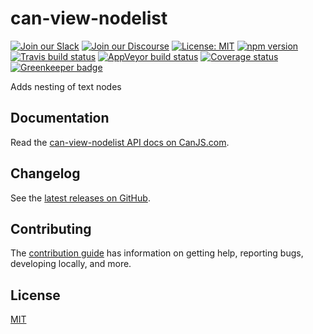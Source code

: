 # can-view-nodelist

[![Join our Slack](https://img.shields.io/badge/slack-join%20chat-611f69.svg)](https://www.bitovi.com/community/slack?utm_source=badge&utm_medium=badge&utm_campaign=pr-badge&utm_content=badge)
[![Join our Discourse](https://img.shields.io/discourse/https/forums.bitovi.com/posts.svg)](https://forums.bitovi.com/?utm_source=badge&utm_medium=badge&utm_campaign=pr-badge&utm_content=badge)
[![License: MIT](https://img.shields.io/badge/license-MIT-blue.svg)](https://github.com/canjs/can-view-nodelist/blob/master/LICENSE.md)
[![npm version](https://badge.fury.io/js/can-view-nodelist.svg)](https://www.npmjs.com/package/can-view-nodelist)
[![Travis build status](https://travis-ci.org/canjs/can-view-nodelist.svg?branch=master)](https://travis-ci.org/canjs/can-view-nodelist)
[![AppVeyor build status](https://ci.appveyor.com/api/projects/status/github/canjs/can-view-nodelist?branch=master&svg=true)](https://ci.appveyor.com/project/matthewp/can-view-nodelist)
[![Coverage status](https://coveralls.io/repos/github/canjs/can-view-nodelist/badge.svg?branch=master)](https://coveralls.io/github/canjs/can-view-nodelist?branch=master)
[![Greenkeeper badge](https://badges.greenkeeper.io/canjs/can-view-nodelist.svg)](https://greenkeeper.io/)

Adds nesting of text nodes

## Documentation

Read the [can-view-nodelist API docs on CanJS.com](https://canjs.com/doc/can-view-nodelist.html).

## Changelog

See the [latest releases on GitHub](https://github.com/canjs/can-view-nodelist/releases).

## Contributing

The [contribution guide](https://github.com/canjs/can-view-nodelist/blob/master/CONTRIBUTING.md) has information on getting help, reporting bugs, developing locally, and more.

## License

[MIT](https://github.com/canjs/can-view-nodelist/blob/master/LICENSE.md)
